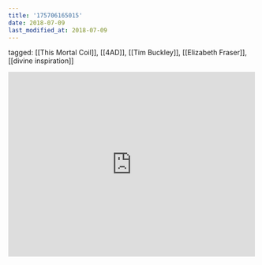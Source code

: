 ```yaml
---
title: '175706165015'
date: 2018-07-09
last_modified_at: 2018-07-09
---
```

tagged: [[This Mortal Coil]], [[4AD]], [[Tim Buckley]], [[Elizabeth Fraser]], [[divine inspiration]]
<iframe allow="accelerometer; autoplay; clipboard-write; encrypted-media; gyroscope; picture-in-picture" allowfullscreen="" frameborder="0" height="375" id="youtube_iframe" src="https://www.youtube.com/embed/HFWKJ2FUiAQ?feature=oembed&amp;enablejsapi=1&amp;origin=https://safe.txmblr.com&amp;wmode=opaque" width="500"></iframe>